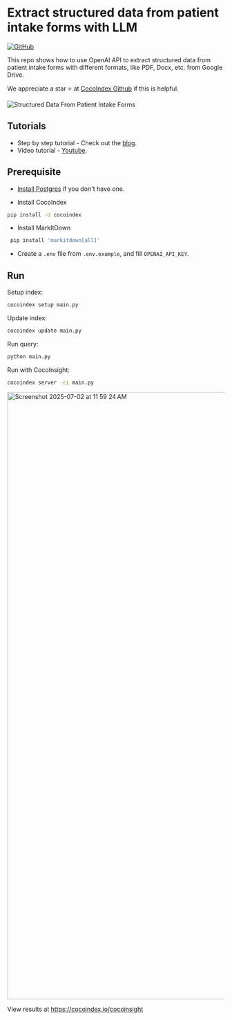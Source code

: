 # Extract structured data from patient intake forms with LLM
[![GitHub](https://img.shields.io/github/stars/cocoindex-io/cocoindex?color=5B5BD6)](https://github.com/cocoindex-io/cocoindex)


This repo shows how to use OpenAI API to extract structured data from patient intake forms with different formats, like PDF, Docx, etc. from Google Drive. 

We appreciate a star ⭐ at [CocoIndex Github](https://github.com/cocoindex-io/cocoindex) if this is helpful.

![Structured Data From Patient Intake Forms](https://github.com/user-attachments/assets/1f6afb69-d26d-4a08-8774-13982d6aec1e)


## Tutorials
- Step by step tutorial - Check out the [blog](https://cocoindex.io/blogs/patient-intake-form-extraction-with-llm).
- Video tutorial - [Youtube](https://youtu.be/_mjlwVtnBn0?si=cpH-4kkOAYm2HhK6).

## Prerequisite
- [Install Postgres](https://cocoindex.io/docs/getting_started/installation#-install-postgres) if you don't have one.

- Install CocoIndex
```bash
pip install -U cocoindex
```

- Install MarkItDown
```bash
 pip install 'markitdown[all]'
 ```
- Create a `.env` file from `.env.example`, and fill `OPENAI_API_KEY`.

## Run

Setup index:

```bash
cocoindex setup main.py
```

Update index:

```bash
cocoindex update main.py
```

Run query:

```bash
python main.py
```

Run with CocoInsight:
```bash
cocoindex server -ci main.py
```
<img width="1405" alt="Screenshot 2025-07-02 at 11 59 24 AM" src="https://github.com/user-attachments/assets/6f5154cd-8a53-4baa-b914-cd60ffecf3d4" />



View results at https://cocoindex.io/cocoinsight
